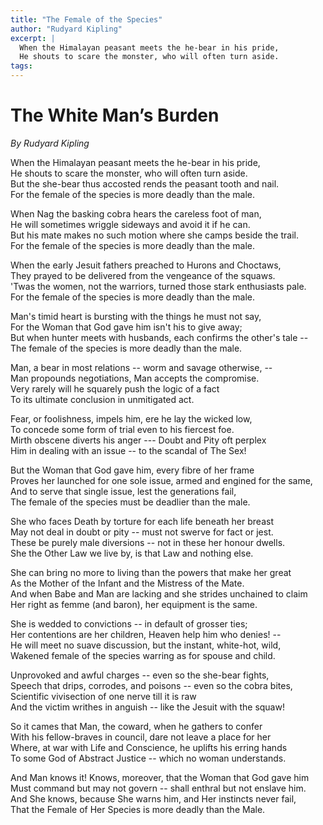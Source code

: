 ```yaml
---
title: "The Female of the Species"
author: "Rudyard Kipling"
excerpt: |
  When the Himalayan peasant meets the he-bear in his pride,  
  He shouts to scare the monster, who will often turn aside.
tags: 
---
```


# The White Man’s Burden

*By Rudyard Kipling*

When the Himalayan peasant meets the he-bear in his pride,  
He shouts to scare the monster, who will often turn aside.  
But the she-bear thus accosted rends the peasant tooth and nail.  
For the female of the species is more deadly than the male.  

When Nag the basking cobra hears the careless foot of man,  
He will sometimes wriggle sideways and avoid it if he can.  
But his mate makes no such motion where she camps beside the trail.  
For the female of the species is more deadly than the male.  

When the early Jesuit fathers preached to Hurons and Choctaws,  
They prayed to be delivered from the vengeance of the squaws.  
'Twas the women, not the warriors, turned those stark enthusiasts pale.  
For the female of the species is more deadly than the male.  

Man's timid heart is bursting with the things he must not say,  
For the Woman that God gave him isn't his to give away;  
But when hunter meets with husbands, each confirms the other's tale --  
The female of the species is more deadly than the male.  

Man, a bear in most relations -- worm and savage otherwise, --  
Man propounds negotiations, Man accepts the compromise.  
Very rarely will he squarely push the logic of a fact  
To its ultimate conclusion in unmitigated act.  

Fear, or foolishness, impels him, ere he lay the wicked low,  
To concede some form of trial even to his fiercest foe.  
Mirth obscene diverts his anger --- Doubt and Pity oft perplex  
Him in dealing with an issue -- to the scandal of The Sex!  

But the Woman that God gave him, every fibre of her frame  
Proves her launched for one sole issue, armed and engined for the same,  
And to serve that single issue, lest the generations fail,  
The female of the species must be deadlier than the male.  

She who faces Death by torture for each life beneath her breast  
May not deal in doubt or pity -- must not swerve for fact or jest.  
These be purely male diversions -- not in these her honour dwells.  
She the Other Law we live by, is that Law and nothing else.  

She can bring no more to living than the powers that make her great  
As the Mother of the Infant and the Mistress of the Mate.  
And when Babe and Man are lacking and she strides unchained to claim  
Her right as femme (and baron), her equipment is the same.  

She is wedded to convictions -- in default of grosser ties;  
Her contentions are her children, Heaven help him who denies! --  
He will meet no suave discussion, but the instant, white-hot, wild,  
Wakened female of the species warring as for spouse and child.  

Unprovoked and awful charges -- even so the she-bear fights,  
Speech that drips, corrodes, and poisons -- even so the cobra bites,  
Scientific vivisection of one nerve till it is raw  
And the victim writhes in anguish -- like the Jesuit with the squaw!  

So it cames that Man, the coward, when he gathers to confer  
With his fellow-braves in council, dare not leave a place for her  
Where, at war with Life and Conscience, he uplifts his erring hands  
To some God of Abstract Justice -- which no woman understands.  

And Man knows it! Knows, moreover, that the Woman that God gave him  
Must command but may not govern -- shall enthral but not enslave him.  
And She knows, because She warns him, and Her instincts never fail,  
That the Female of Her Species is more deadly than the Male.  
